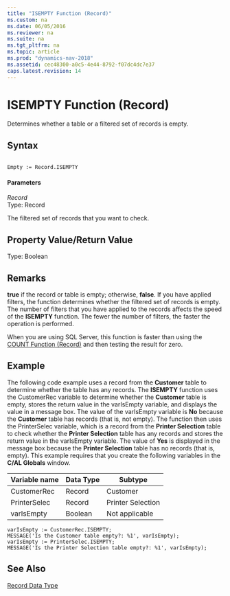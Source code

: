 ```yaml
---
title: "ISEMPTY Function (Record)"
ms.custom: na
ms.date: 06/05/2016
ms.reviewer: na
ms.suite: na
ms.tgt_pltfrm: na
ms.topic: article
ms.prod: "dynamics-nav-2018"
ms.assetid: cec48300-a0c5-4e44-8792-f07dc4dc7e37
caps.latest.revision: 14
---
```

# ISEMPTY Function (Record)
Determines whether a table or a filtered set of records is empty.  
  
## Syntax  
  
```  
  
Empty := Record.ISEMPTY  
```  
  
#### Parameters  
 *Record*  
 Type: Record  
  
 The filtered set of records that you want to check.  
  
## Property Value/Return Value  
 Type: Boolean  
  
## Remarks  
 **true** if the record or table is empty; otherwise, **false**. If you have applied filters, the function determines whether the filtered set of records is empty. The number of filters that you have applied to the records affects the speed of the **ISEMPTY** function. The fewer the number of filters, the faster the operation is performed.  
  
 When you are using SQL Server, this function is faster than using the [COUNT Function \(Record\)](COUNT-Function--Record-.md) and then testing the result for zero.  
  
## Example  
 The following code example uses a record from the **Customer** table to determine whether the table has any records. The **ISEMPTY** function uses the CustomerRec variable to determine whether the **Customer** table is empty, stores the return value in the varIsEmpty variable, and displays the value in a message box. The value of the varIsEmpty variable is **No** because the **Customer** table has records \(that is, not empty\). The function then uses the PrinterSelec variable, which is a record from the **Printer Selection** table to check whether the **Printer Selection** table has any records and stores the return value in the varIsEmpty variable. The value of **Yes** is displayed in the message box because the **Printer Selection** table has no records \(that is, empty\). This example requires that you create the following variables in the **C/AL Globals** window.  
  
|Variable name|Data Type|Subtype|  
|-------------------|---------------|-------------|  
|CustomerRec|Record|Customer|  
|PrinterSelec|Record|Printer Selection|  
|varIsEmpty|Boolean|Not applicable|  
  
```  
varIsEmpty := CustomerRec.ISEMPTY;  
MESSAGE('Is the Customer table empty?: %1', varIsEmpty);  
varIsEmpty := PrinterSelec.ISEMPTY;  
MESSAGE('Is the Printer Selection table empty?: %1', varIsEmpty);  
```  
  
## See Also  
 [Record Data Type](Record-Data-Type.md)